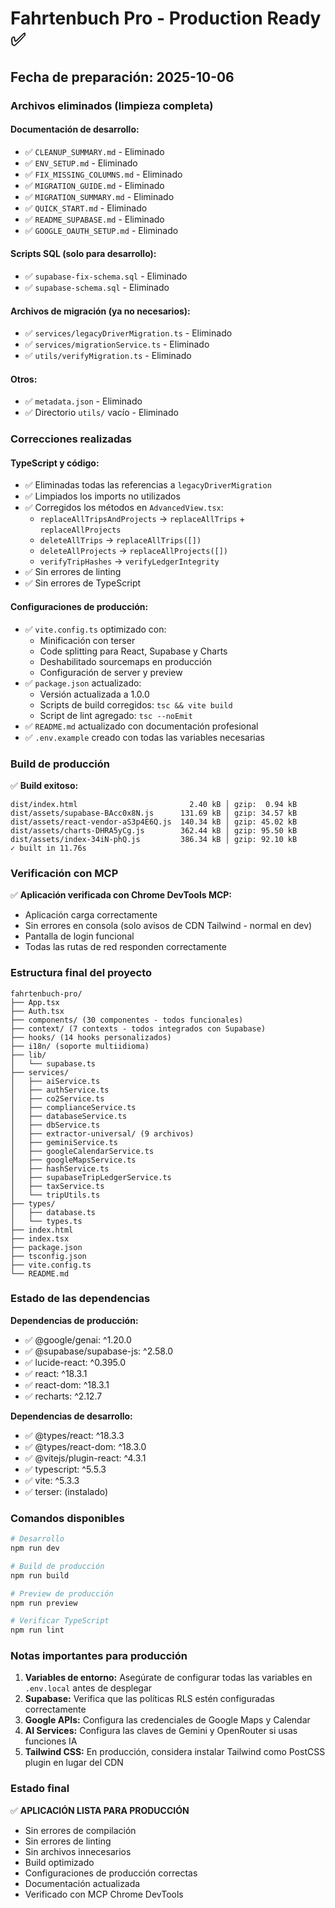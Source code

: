 # Fahrtenbuch Pro - Production Ready ✅

## Fecha de preparación: 2025-10-06

### Archivos eliminados (limpieza completa)

#### Documentación de desarrollo:
- ✅ `CLEANUP_SUMMARY.md` - Eliminado
- ✅ `ENV_SETUP.md` - Eliminado
- ✅ `FIX_MISSING_COLUMNS.md` - Eliminado
- ✅ `MIGRATION_GUIDE.md` - Eliminado
- ✅ `MIGRATION_SUMMARY.md` - Eliminado
- ✅ `QUICK_START.md` - Eliminado
- ✅ `README_SUPABASE.md` - Eliminado
- ✅ `GOOGLE_OAUTH_SETUP.md` - Eliminado

#### Scripts SQL (solo para desarrollo):
- ✅ `supabase-fix-schema.sql` - Eliminado
- ✅ `supabase-schema.sql` - Eliminado

#### Archivos de migración (ya no necesarios):
- ✅ `services/legacyDriverMigration.ts` - Eliminado
- ✅ `services/migrationService.ts` - Eliminado
- ✅ `utils/verifyMigration.ts` - Eliminado

#### Otros:
- ✅ `metadata.json` - Eliminado
- ✅ Directorio `utils/` vacío - Eliminado

### Correcciones realizadas

#### TypeScript y código:
- ✅ Eliminadas todas las referencias a `legacyDriverMigration`
- ✅ Limpiados los imports no utilizados
- ✅ Corregidos los métodos en `AdvancedView.tsx`:
  - `replaceAllTripsAndProjects` → `replaceAllTrips` + `replaceAllProjects`
  - `deleteAllTrips` → `replaceAllTrips([])`
  - `deleteAllProjects` → `replaceAllProjects([])`
  - `verifyTripHashes` → `verifyLedgerIntegrity`
- ✅ Sin errores de linting
- ✅ Sin errores de TypeScript

#### Configuraciones de producción:
- ✅ `vite.config.ts` optimizado con:
  - Minificación con terser
  - Code splitting para React, Supabase y Charts
  - Deshabilitado sourcemaps en producción
  - Configuración de server y preview
- ✅ `package.json` actualizado:
  - Versión actualizada a 1.0.0
  - Scripts de build corregidos: `tsc && vite build`
  - Script de lint agregado: `tsc --noEmit`
- ✅ `README.md` actualizado con documentación profesional
- ✅ `.env.example` creado con todas las variables necesarias

### Build de producción

✅ **Build exitoso:**
```
dist/index.html                         2.40 kB │ gzip:  0.94 kB
dist/assets/supabase-BAcc0x8N.js      131.69 kB │ gzip: 34.57 kB
dist/assets/react-vendor-aS3p4E6Q.js  140.34 kB │ gzip: 45.02 kB
dist/assets/charts-DHRA5yCg.js        362.44 kB │ gzip: 95.50 kB
dist/assets/index-34iN-phQ.js         386.34 kB │ gzip: 92.10 kB
✓ built in 11.76s
```

### Verificación con MCP

✅ **Aplicación verificada con Chrome DevTools MCP:**
- Aplicación carga correctamente
- Sin errores en consola (solo avisos de CDN Tailwind - normal en dev)
- Pantalla de login funcional
- Todas las rutas de red responden correctamente

### Estructura final del proyecto

```
fahrtenbuch-pro/
├── App.tsx
├── Auth.tsx
├── components/ (30 componentes - todos funcionales)
├── context/ (7 contexts - todos integrados con Supabase)
├── hooks/ (14 hooks personalizados)
├── i18n/ (soporte multiidioma)
├── lib/
│   └── supabase.ts
├── services/
│   ├── aiService.ts
│   ├── authService.ts
│   ├── co2Service.ts
│   ├── complianceService.ts
│   ├── databaseService.ts
│   ├── dbService.ts
│   ├── extractor-universal/ (9 archivos)
│   ├── geminiService.ts
│   ├── googleCalendarService.ts
│   ├── googleMapsService.ts
│   ├── hashService.ts
│   ├── supabaseTripLedgerService.ts
│   ├── taxService.ts
│   └── tripUtils.ts
├── types/
│   ├── database.ts
│   └── types.ts
├── index.html
├── index.tsx
├── package.json
├── tsconfig.json
├── vite.config.ts
└── README.md
```

### Estado de las dependencias

**Dependencias de producción:**
- ✅ @google/genai: ^1.20.0
- ✅ @supabase/supabase-js: ^2.58.0
- ✅ lucide-react: ^0.395.0
- ✅ react: ^18.3.1
- ✅ react-dom: ^18.3.1
- ✅ recharts: ^2.12.7

**Dependencias de desarrollo:**
- ✅ @types/react: ^18.3.3
- ✅ @types/react-dom: ^18.3.0
- ✅ @vitejs/plugin-react: ^4.3.1
- ✅ typescript: ^5.5.3
- ✅ vite: ^5.3.3
- ✅ terser: (instalado)

### Comandos disponibles

```bash
# Desarrollo
npm run dev

# Build de producción
npm run build

# Preview de producción
npm run preview

# Verificar TypeScript
npm run lint
```

### Notas importantes para producción

1. **Variables de entorno:** Asegúrate de configurar todas las variables en `.env.local` antes de desplegar
2. **Supabase:** Verifica que las políticas RLS estén configuradas correctamente
3. **Google APIs:** Configura las credenciales de Google Maps y Calendar
4. **AI Services:** Configura las claves de Gemini y OpenRouter si usas funciones IA
5. **Tailwind CSS:** En producción, considera instalar Tailwind como PostCSS plugin en lugar del CDN

### Estado final

✅ **APLICACIÓN LISTA PARA PRODUCCIÓN**

- Sin errores de compilación
- Sin errores de linting
- Sin archivos innecesarios
- Build optimizado
- Configuraciones de producción correctas
- Documentación actualizada
- Verificado con MCP Chrome DevTools

